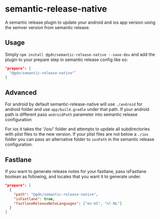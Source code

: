 # semantic-release-native

A semantic release plugin to update your android and ios app version using the semver version from semantic release.

## Usage

Simply `npm install @gdn/semantic-release-native --save-dev` and add the plugin to your prepare step in semantic release config like so:

```json
"prepare": [
  "@gdn/semantic-release-native"`
]
```
## Advanced

For android by default semantic-release-native will use `./android` for android folder and use `app/build.gradle` under that path. If your android path is different pass `androidPath` parameter into semantic release configuration

For ios it takes the '/ios/' folder and attempts to update all subdirectories with plist files to the new version. If your plist files are not below a `./ios` folder you can pass an alternative folder to `iosPath` in the semantic release configuration.

## Fastlane

If you want to generate release notes for your fastlane, pass isFastlane boolean as following, and locales that you want it to generate under.

```json
"prepare": [
  {
    "path": "@gdn/semantic-release-native",
    "isFastlane": true,
    "fastlaneReleaseNoteLanguages": ["en-US", "nl-NL"]
  }
]
```
